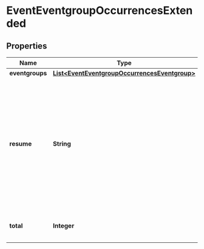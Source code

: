 
# EventEventgroupOccurrencesExtended

## Properties
Name | Type | Description | Notes
------------ | ------------- | ------------- | -------------
**eventgroups** | [**List&lt;EventEventgroupOccurrencesEventgroup&gt;**](EventEventgroupOccurrencesEventgroup.md) |  |  [optional]
**resume** | **String** | Continue returning results from previous call using this token (token should come from the previous call, resume cannot be used with other options). |  [optional]
**total** | **Integer** | Total number of items available. |  [optional]



